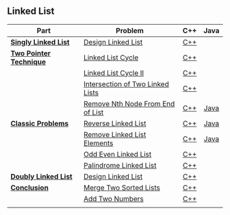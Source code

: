 ## Linked List

| Part | Problem | C++ | Java |
| --- | --- | :---: | :---: |
| [**Singly Linked List**](https://leetcode.com/explore/learn/card/linked-list/209/singly-linked-list/) | [Design Linked List](https://leetcode.com/explore/learn/card/linked-list/209/singly-linked-list/1290/) | [C++](01-Singly-Linked-List/01-Design-Linked-List/cpp-0707/) | |
| [**Two Pointer Technique**](https://leetcode.com/explore/learn/card/linked-list/214/two-pointer-technique/) | [Linked List Cycle](https://leetcode.com/explore/learn/card/linked-list/214/two-pointer-technique/1212/) | [C++](02-Two-Pointer-Technique/01-Linked-List-Cycle/cpp-0141/) | |
| | [Linked List Cycle II](https://leetcode.com/explore/learn/card/linked-list/214/two-pointer-technique/1214/) | [C++](02-Two-Pointer-Technique/02-Linked-List-Cycle-II/cpp-0142/) | |
| | [Intersection of Two Linked Lists](https://leetcode.com/explore/learn/card/linked-list/214/two-pointer-technique/1215/) | [C++](02-Two-Pointer-Technique/03-Intersection-of-Two-Linked-Lists/cpp-0160/) | |
| | [Remove Nth Node From End of List](https://leetcode.com/explore/learn/card/linked-list/214/two-pointer-technique/1296/) | [C++](02-Two-Pointer-Technique/04-Remove-Nth-Node-From-End-of-List/cpp-0019/) | [Java](02-Two-Pointer-Technique/04-Remove-Nth-Node-From-End-of-List/java-0019/) |
| [**Classic Problems**](https://leetcode.com/explore/learn/card/linked-list/219/classic-problems/) | [Reverse Linked List](https://leetcode.com/explore/learn/card/linked-list/219/classic-problems/1205/) | [C++](03-Classic-Problems/01-Reverse-Linked-List/cpp-0206/) | [Java](03-Classic-Problems/01-Reverse-Linked-List/java-0206/) |
| | [Remove Linked List Elements](https://leetcode.com/explore/learn/card/linked-list/219/classic-problems/1207/) | [C++](03-Classic-Problems/02-Remove-Linked-List-Elements/cpp-0203/) | [Java](03-Classic-Problems/02-Remove-Linked-List-Elements/java-0203/) |
| | [Odd Even Linked List](https://leetcode.com/explore/learn/card/linked-list/219/classic-problems/1208/) | [C++](03-Classic-Problems/03-Odd-Even-Linked-List/cpp-0328/) | |
| | [Palindrome Linked List](https://leetcode.com/problems/palindrome-linked-list/description/) | [C++](03-Classic-Problems/04-Palindrome-Linked-List/cpp-0234/) | |
| [**Doubly Linked List**](https://leetcode.com/explore/learn/card/linked-list/210/doubly-linked-list/) | [Design Linked List](https://leetcode.com/explore/learn/card/linked-list/210/doubly-linked-list/1294/) | [C++](04-Doubly-Linked-List/01-Design-Linked-List/cpp-0707/) | |
| [**Conclusion**](https://leetcode.com/explore/learn/card/linked-list/213/conclusion/) | [Merge Two Sorted Lists](https://leetcode.com/explore/learn/card/linked-list/213/conclusion/1227/) | [C++](05-Conclusion/01-Merge-Two-Sorted-Lists/cpp-0021/) | |
| | [Add Two Numbers](https://leetcode.com/problems/add-two-numbers/description/) | [C++](05-Conclusion/02-Add-Two-Numbers/cpp-0002/) | |
| | | | |